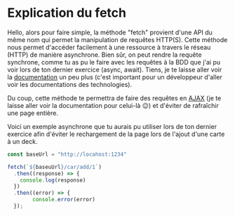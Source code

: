 # Explication du fetch

Hello, alors pour faire simple, la méthode "fetch" provient d'une API du même nom qui permet la manipulation de requêtes HTTP(S). Cette méthode nous permet d'accéder facilement à une ressource à travers le réseau (HTTP) de manière asynchrone. Bien sûr, on peut rendre la requête synchrone, comme tu as pu le faire avec les requêtes à la BDD que j'ai pu voir lors de ton dernier exercice (async, await). Tiens, je te laisse aller voir la [documentation](https://developer.mozilla.org/fr/docs/Web/API/Fetch_API/Using_Fetch) un peu plus (c'est important pour un développeur d'aller voir les documentations des technologies).

Du coup, cette méthode te permettra de faire des requêtes en [AJAX](https://developer.mozilla.org/fr/docs/Web/Guide/AJAX) (je te laisse aller voir la documentation pour celui-là 😉) et d'éviter de rafraîchir une page entière.

Voici un exemple asynchrone que tu aurais pu utiliser lors de ton dernier exercice afin d'éviter le rechargement de la page lors de l'ajout d'une carte à un deck.

```jsx
const baseUrl = "http://locahost:1234"

fetch(`${baseuUrl}/car/add/1`)
  .then((response) => {
    console.log(response)
  })
  .then((error) => {
		console.error(error)
  });
```